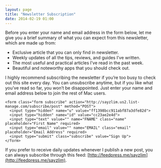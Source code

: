 ```yaml
---
layout: page
title: "Newsletter Subscription"
date: 2014-02-19 01:00
---
```


Before you enter your name and email address in the form below, let me give you a brief summary of what you can expect from this newsletter, which are made up from:

- Exclusive article that you can only find in newsletter.
- Weekly updates of all the tips, reviews, and guides I’ve written.
- The most useful and practical articles I’ve read in the past week.
- Beautiful and noteworthy apps that you should check out.

I highly recommend subscribing the newsletter if you’re too busy to check out this site every day. You can unsubscribe anytime, but if you like what you’ve read so far, you won’t be disappointed. Just enter your name and email address below to join the rest of Mac users.

<div class="subscribe-page">

    <form class="form subscribe" action="http://sayzlim.us2.list-manage.com/subscribe/post" method="POST">
      <input type="hidden" name="u" value="ff1398bcc911abf87a3dfe82d">
      <input type="hidden" name="id" value="cc23ae2e4d">
      <input type="text" value="" name="FNAME" class="name" placeholder="First Name" required>
      <input type="email" value="" name="EMAIL" class="email" placeholder="Email Address" required>
      <input type="submit" class="subscribe" value="Sign Up">
    </form>
</div>

If you prefer to receive daily updates whenever I publish a new post, you can always subscribe through this feed: [http://feedpress.me/sayzlim](http://feedpress.me/sayzlim).